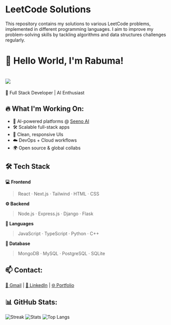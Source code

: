 # LeetCode Solutions

This repository contains my solutions to various LeetCode problems, implemented in different programming languages. I aim to improve my problem-solving skills by tackling algorithms and data structures challenges regularly.


# 👋 Hello World, I'm Rabuma!


<div align="left">
<h1>
    <img src="https://readme-typing-svg.herokuapp.com/?font=Righteous&size=35&center=true&vCenter=true&width=500&height=70&duration=4000&lines=Hello+World!+👋;+I'm+Rabuma!;" />
</h1>
</div>

🚀 Full Stack Developer | AI Enthusiast

## 🔥 What I'm Working On:
- 🤖 AI-powered platforms @ [Seeno AI](https://www.seenoai.com)
- 🛠️ Scalable full-stack apps
- 🎨 Clean, responsive UIs
- ☁️ DevOps + Cloud workflows
- 🌍 Open source & global collabs


## 🛠️ Tech Stack

**💻 Frontend**
> React · Next.js · Tailwind · HTML · CSS

**⚙️ Backend**
> Node.js · Express.js · Django · Flask

**🎯 Languages**
> JavaScript · TypeScript · Python · C++

**💾 Database**
> MongoDB · MySQL · PostgreSQL · SQLite


## 📫 Contact:
[📧 Gmail](mailto:iamrabuma@gmail.com) | [💼 LinkedIn](https://linkedin.com/in/rabuma) | [🌐 Portfolio](https://rabumaabraham.github.io)

## 📊 GitHub Stats:
![Streak](https://github-readme-streak-stats.herokuapp.com/?user=rabumaabraham&theme=react)
![Stats](https://github-readme-stats.vercel.app/api?username=rabumaabraham&show_icons=true&theme=react)
![Top Langs](https://github-readme-stats.vercel.app/api/top-langs/?username=rabumaabraham&layout=compact&theme=react)

